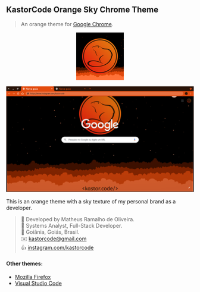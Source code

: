 ## KastorCode Orange Sky Chrome Theme

> An orange theme for [Google Chrome](https://www.google.com/chrome).

<p align="center">
  <img src="assets/icon.png" />
</p>
<p align="center">
  <img src="assets/screenshot.png" />
</p>

This is an orange theme with a sky texture of my personal brand as a developer.

> 👷 Developed by Matheus Ramalho de Oliveira.  
🔨 Systems Analyst, Full-Stack Developer.  
🏡 Goiânia, Goiás, Brasil.  
✉️ kastorcode@gmail.com  
👍 [instagram.com/kastorcode](https://www.instagram.com/kastorcode)

#### Other themes:
- [Mozilla Firefox](https://addons.mozilla.org/firefox/user/16990587)
- [Visual Studio Code](https://marketplace.visualstudio.com/publishers/kastorcode)
